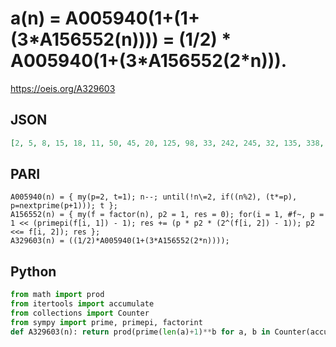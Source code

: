 # a\(n\) \= A005940\(1\+\(1\+\(3\*A156552\(n\)\)\)\) \= \(1/2\) \* A005940\(1\+\(3\*A156552\(2\*n\)\)\)\.
https://oeis.org/A329603
## JSON
```JSON
[2, 5, 8, 15, 18, 11, 50, 45, 20, 125, 98, 33, 242, 245, 32, 135, 338, 77, 578, 375, 72, 605, 722, 99, 42, 845, 60, 735, 1058, 17, 1682, 405, 200, 1445, 162, 231, 1922, 1805, 392, 1125, 2738, 1331, 3362, 1815, 44, 2645, 3698, 297, 110, 275, 968, 2535, 4418, 539, 450, 2205, 1352, 4205, 5618, 51, 6962, 4805, 500, 1215, 882, 1859, 7442, 4335, 2312]
```
## PARI
```PARI
A005940(n) = { my(p=2, t=1); n--; until(!n\=2, if((n%2), (t*=p), p=nextprime(p+1))); t };
A156552(n) = { my(f = factor(n), p2 = 1, res = 0); for(i = 1, #f~, p = 1 << (primepi(f[i, 1]) - 1); res += (p * p2 * (2^(f[i, 2]) - 1)); p2 <<= f[i, 2]); res };
A329603(n) = ((1/2)*A005940(1+(3*A156552(2*n))));
```
## Python
```Python
from math import prod
from itertools import accumulate
from collections import Counter
from sympy import prime, primepi, factorint
def A329603(n): return prod(prime(len(a)+1)**b for a, b in Counter(accumulate(bin(1+3*sum((1<<primepi(p)-1)<<i for i, p in enumerate(factorint(n,multiple=True))))[2:].split('1')[:0:-1])).items()) # _Chai Wah Wu_, Mar 11 2023
```
